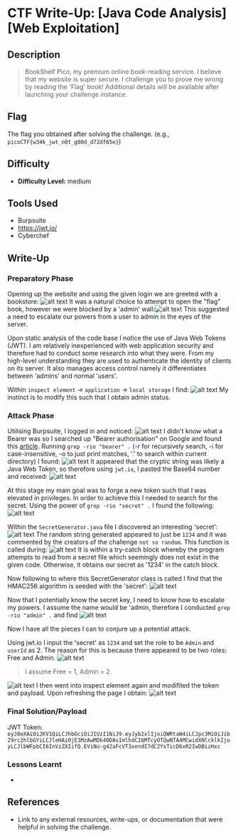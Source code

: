 # CTF Write-Up: [Java Code Analysis][Web Exploitation]

## Description
> BookShelf Pico, my premium online book-reading service.
I believe that my website is super secure. I challenge you to prove me wrong by reading the 'Flag' book!
Additional details will be available after launching your challenge instance.


## Flag
The flag you obtained after solving the challenge. (e.g., `picoCTF{w34k_jwt_n0t_g00d_d72df65e}`)

## Difficulty
- **Difficulty Level:** medium

## Tools Used
- Burpsuite
- https://jwt.io/
- Cyberchef

## Write-Up

### Preparatory Phase
Opening up the website and using the given login we are greeted with a bookstore: ![alt text](image.png)
It was a natural choice to attempt to open the "flag" book, however we were blocked by a 'admin' wall:![alt text](image-1.png) This suggested a need to escalate our powers from a user to admin in the eyes of the server. 

Upon static analysis of the code base I notice the use of Java Web Tokens (JWT). I am relatively inexperienced with web application security and therefore had to conduct some research into what they were. From my high-level understanding they are used to authenticate the identity of clients on its server. It also manages access control namely it differentiates between 'admins' and normal 'users'.

Within `inspect element` $\rightarrow$ `application` $\rightarrow$ `local storage` I find: ![alt text](image-10.png)
My instinct is to modify this such that I obtain admin status.

### Attack Phase
Utilising Burpsuite, I logged in and noticed:
![alt text](image-2.png)
I didn't know what a Bearer was so I searched up "Bearer authorisation" on Google and found this [article](#https://medium.com/@arunchaitanya/wtf-is-bearer-token-an-in-depth-explanation-60695b581928). Running `grep -rio "bearer" .` (-r for recursively search, -i for case-insensitive, -o to just print matches, '.' to search within current directory) I found: 
![alt text](image-3.png)
It appeared that the cryptic string was likely a Java Web Token, so therefore using `jwt.io`, I pasted the Base64 number and received: ![alt text](image-4.png)

At this stage my main goal was to forge a new token such that I was elevated in privileges. In order to achieve this I needed to search for the secret. Using the power of `grep -rio "secret" .` I found the following: ![alt text](image-5.png) 

Within the `SecretGenerator.java` file I discovered an interesting 'secret': ![alt text](image-6.png) The random string generated appeared to just be `1234` and it was commented by the creators of the challenge `not so random`. This function is called during: ![alt text](image-8.png)
It is within a try-catch block whereby the program attempts to read from a secret file which seemingly does not exist in the given code. Otherwise, it obtains our secret as '1234' in the catch block. 

Now following to where this SecretGenerator class is called I find that the HMAC256 algorithm is seeded with the 'secret': ![alt text](image-7.png)

Now that I potentially know the secret key, I need to know how to escalate my powers. I assume the name would be 'admin, therefore I conducted `grep -rio "admin" .` and find ![alt text](image-9.png)

Now I have all the pieces I can to conjure up a potential attack. 

Using jwt.io I input the 'secret' as `1234` and set the role to be `Admin` and `userId` as 2. The reason for this is because there appeared to be two roles: Free and Admin. 
![alt text](image-13.png)
> I assume Free = 1, Admin = 2.

![alt text](image-14.png)
I then went into inspect element again and modifited the token and payload. Upon refreshing the page I obtain: 
![alt text](image-12.png)
### Final Solution/Payload
JWT Token: `eyJ0eXAiOiJKV1QiLCJhbGciOiJIUzI1NiJ9.eyJyb2xlIjoiQWRtaW4iLCJpc3MiOiJib29rc2hlbGYiLCJleHAiOjE3MzAwMDk4ODAsImlhdCI6MTcyOTQwNTA4MCwidXNlcklkIjoyLCJlbWFpbCI6InVzZXIifQ.EViNo-g42aFcVT3xendI7dC2YsTicD6xR2IwDBizHxc`

### Lessons Learnt
- 
## References
- Link to any external resources, write-ups, or documentation that were helpful in solving the challenge.

